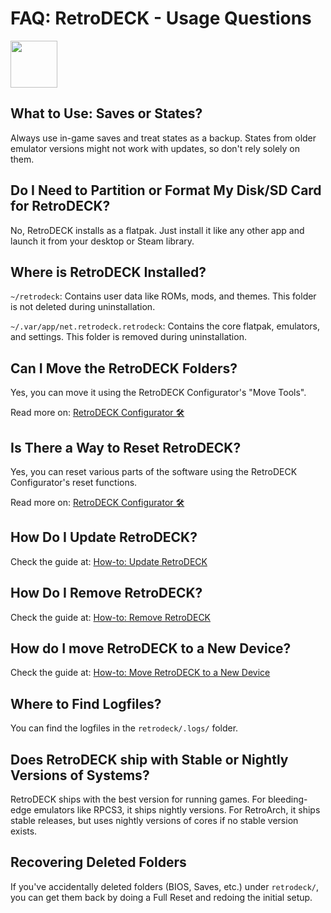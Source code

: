 # FAQ: RetroDECK - Usage Questions

<img src="../../wiki_icons/retrodeck/icon-rd.svg" width="75">

## What to Use: Saves or States?

Always use in-game saves and treat states as a backup. States from older emulator versions might not work with updates, so don't rely solely on them.

## Do I Need to Partition or Format My Disk/SD Card for RetroDECK?

No, RetroDECK installs as a flatpak. Just install it like any other app and launch it from your desktop or Steam library.

## Where is RetroDECK Installed?

`~/retrodeck`: Contains user data like ROMs, mods, and themes. This folder is not deleted during uninstallation.

`~/.var/app/net.retrodeck.retrodeck`: Contains the core flatpak, emulators, and settings. This folder is removed during uninstallation.

## Can I Move the RetroDECK Folders?

Yes, you can move it using the RetroDECK Configurator's "Move Tools".

Read more on: [RetroDECK Configurator 🛠️](../wiki_system_guides/configurator/configurator.md)

## Is There a Way to Reset RetroDECK?

Yes, you can reset various parts of the software using the RetroDECK Configurator's reset functions.

Read more on: [RetroDECK Configurator 🛠️](../wiki_system_guides/configurator/configurator.md)

## How Do I Update RetroDECK?

Check the guide at: [How-to: Update RetroDECK](../wiki_management/retrodeck-update.md)

## How Do I Remove RetroDECK?

Check the guide at: [How-to: Remove RetroDECK ](../wiki_management/retrodeck-remove.md)

## How do I move RetroDECK to a New Device?

Check the guide at: [How-to: Move RetroDECK to a New Device](../wiki_management/retrodeck-move.md)

## Where to Find Logfiles?

You can find the logfiles in the `retrodeck/.logs/` folder.

## Does RetroDECK ship with Stable or Nightly Versions of Systems?

RetroDECK ships with the best version for running games. For bleeding-edge emulators like RPCS3, it ships nightly versions. For RetroArch, it ships stable releases, but uses nightly versions of cores if no stable version exists.

## Recovering Deleted Folders

If you've accidentally deleted folders (BIOS, Saves, etc.) under `retrodeck/`, you can get them back by doing a Full Reset and redoing the initial setup.


